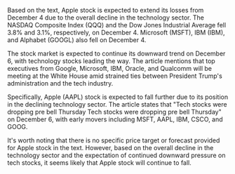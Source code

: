 Based on the text, Apple stock is expected to extend its losses from December 4 due to the overall decline in the technology sector. The NASDAQ Composite Index (QQQ) and the Dow Jones Industrial Average fell 3.8% and 3.1%, respectively, on December 4. Microsoft (MSFT), IBM (IBM), and Alphabet (GOOGL) also fell on December 4.

The stock market is expected to continue its downward trend on December 6, with technology stocks leading the way. The article mentions that top executives from Google, Microsoft, IBM, Oracle, and Qualcomm will be meeting at the White House amid strained ties between President Trump's administration and the tech industry.

Specifically, Apple (AAPL) stock is expected to fall further due to its position in the declining technology sector. The article states that "Tech stocks were dropping pre bell Thursday Tech stocks were dropping pre bell Thursday" on December 6, with early movers including MSFT, AAPL, IBM, CSCO, and GOOG.

It's worth noting that there is no specific price target or forecast provided for Apple stock in the text. However, based on the overall decline in the technology sector and the expectation of continued downward pressure on tech stocks, it seems likely that Apple stock will continue to fall.